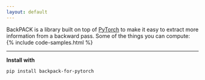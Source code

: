 ```yaml
---
layout: default
---
```


BackPACK is a library built on top of [PyTorch](https://pytorch.org/)
to make it easy to extract more information from a backward pass.
Some of the things you can compute:
{% include code-samples.html %}

---

**Install with**
```
pip install backpack-for-pytorch 
``` 
